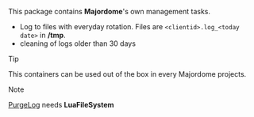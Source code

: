 This package contains **Majordome**'s own management tasks.<br>

- Log to files with everyday rotation. Files are `<clientid>.log_<today date>` in **/tmp**.
- cleaning of logs older than 30 days

> [!TIP]
> This containers can be used out of the box in every Majordome projects.

> [!NOTE]
> [PurgeLog](PurgeLog.lua) needs **LuaFileSystem**
